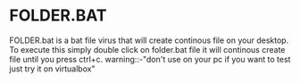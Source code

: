 # FOLDER.BAT
FOLDER.bat is a bat file virus that will create continous file on your desktop.  
To execute this simply double click on folder.bat file it will continous create file until you press ctrl+c.
warning::-"don't use on your pc if you want to test just try it on virtualbox"
